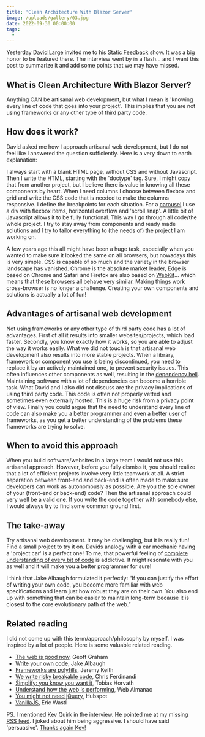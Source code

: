 ```yaml
---
title: 'Clean Architecture With Blazor Server'
image: /uploads/gallery/03.jpg
date: 2022-09-30 00:00:00
tags: 
  -
---
```


Yesterday [David Large](https://www.linkedin.com/in/david-large-4875b81b2/?originalSubdomain=nz) invited me to his [Static Feedback](https://www.youtube.com/watch?v=MuAe7aZu0Nw) show. It was a big honor to be featured there. The interview went by in a flash... and I want this post to summarize it and add some points that we may have missed.

## What is Clean Architecture With Blazor Server?

Anything CAN be artisanal web development, but what I mean is 'knowing every line of code that goes into your project'. This implies that you are not using frameworks or any other type of third party code. 

## How does it work?

David asked me how I approach artisanal web development, but I do not feel like I answered the question sufficiently. Here is a very down to earth explanation: 

I always start with a blank HTML page, without CSS and without Javascript. Then I write the HTML, starting with the 'doctype' tag. Sure, I might copy that from another project, but I believe there is value in knowing all these components by heart. When I need columns I choose between flexbox and grid and write the CSS code that is needed to make the columns responsive. I define the breakpoints for each situation. For a [carousel](https://codepen.io/joosts/pen/MWJBPgo) I use a div with flexbox items, horizontal overflow and 'scroll snap'. A little bit of Javascript allows it to be fully functional. This way I go through all code/the whole project. I try to stay away from components and ready made solutions and I try to tailor everything to (the needs of) the project I am working on.

A few years ago this all might have been a huge task, especially when you wanted to make sure it looked the same on all browsers, but nowadays this is very simple. CSS is capable of so much and the variety in the browser landscape has vanished. Chrome is the absolute market leader, Edge is based on Chrome and Safari and Firefox are also based on [WebKit](https://en.wikipedia.org/wiki/List_of_web_browsers#WebKit-based)... which means that these browsers all behave very similar. Making things work cross-browser is no longer a challenge. Creating your own components and solutions is actually a lot of fun!

## Advantages of artisanal web development

Not using frameworks or any other type of third party code has a lot of advantages. First of all it results into smaller websites/projects, which load faster. Secondly, you know exactly how it works, so you are able to adjust the way it works easily. What we did not touch is that artisanal web development also results into more stable projects. When a library, framework or component you use is being discontinued, you need to replace it by an actively maintained one, to prevent security issues. This often influences other components as well, resulting in the [dependency hell](https://en.wikipedia.org/wiki/Dependency_hell). Maintaining software with a lot of dependencies can become a horrible task. What David and I also did not discuss are the privacy implications of using third party code. This code is often not properly vetted and sometimes even externally hosted. This is a huge risk from a privacy point of view. Finally you could argue that the need to understand every line of code can also make you a better programmer and even a better user of frameworks, as you get a better understanding of the problems these frameworks are trying to solve.

## When to avoid this approach

When you build software/websites in a large team I would not use this artisanal approach. However, before you fully dismiss it, you should realize that a lot of efficient projects involve very little teamwork at all. A strict separation between front-end and back-end is often made to make sure developers can work as autonomously as possible. Are you the sole owner of your (front-end or back-end) code? Then the artisanal approach could very well be a valid one. If you write the code together with somebody else, I would always try to find some common ground first.

## The take-away

Try artisanal web development. It may be challenging, but it is really fun! Find a small project to try it on. Davids analogy with a car mechanic having a 'project car' is a perfect one! To me, that powerful feeling of [complete understanding of every bit of code](https://www.usecue.com/blog/code-warriors/) is addictive. It might resonate with you as well and it will make you a better programmer for sure! 

I think that Jake Albaugh formulated it perfectly: “If you can justify the effort of writing your own code, you become more familiar with web specifications and learn just how robust they are on their own. You also end up with something that can be easier to maintain long-term because it is closest to the core evolutionary path of the web.”

## Related reading

I did not come up with this term/approach/philosophy by myself. I was inspired by a lot of people. Here is some valuable related reading.

- [The web is good now](https://css-tricks.com/the-web-is-good-now/), Geoff Graham
- [Write your own code](https://css-tricks.com/embrace-your-codes-transience/), Jake Albaugh
- [Frameworks are polyfills](https://adactio.com/journal/17309), Jeremy Keith
- [We write risky breakable code](https://gomakethings.com/web-tech-is-better.-developer-norms-are-worse./), Chris Ferdinandi
- [Simplify: you know you want it](https://tobyx.com/2015/jekyll-vs-world), Tobias Horvath
- [Understand how the web is performing](https://almanac.httparchive.org/en/), Web Almanac
- [You might not need jQuery](https://youmightnotneedjquery.com/), Hubspot
- [VanillaJS](http://vanilla-js.com/), Eric Wastl

PS. I mentioned Kev Quirk in the interview. He pointed me at my missing [RSS feed](https://kevquirk.com/why-having-a-full-post-rss-feed-is-a-good-idea/). I joked about him being aggressive. I should have said 'persuasive'. [Thanks again Kev!](https://www.usecue.com/blog/thanks-to-kev-quirk/)
